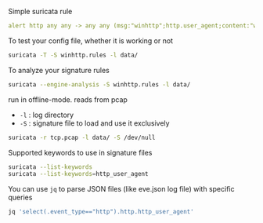 Simple suricata rule
```yaml
alert http any any -> any any (msg:"winhttp";http.user_agent;content:"winhttp";sid:1;rev:1)
```
To test your config file, whether it is working or not
```bash
suricata -T -S winhttp.rules -l data/
```
To analyze your signature rules
```bash
suricata --engine-analysis -S winhttp.rules -l data/
```
run in offline-mode. reads from pcap
  - `-l` : log directory
  - `-S` : signature file to load and use it exclusively
```bash
suricata -r tcp.pcap -l data/ -S /dev/null
```
Supported keywords to use in signature files
```bash
suricata --list-keywords
suricata --list-keywords=http_user_agent
```
You can use `jq` to parse JSON files (like eve.json log file) with specific queries
```bash
jq 'select(.event_type=="http").http.http_user_agent'
```

